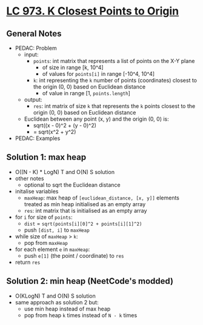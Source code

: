 # [LC 973. K Closest Points to Origin](https://leetcode.com/problems/k-closest-points-to-origin/)

## General Notes

- PEDAC: Problem
  - input:
    - `points`: int matrix that represents a list of points on the X-Y plane
      - of size in range \[k, 10^4]
      - of values for `points[i]` in range \[-10^4, 10^4]
    - `k`: int representing the `k` number of points (coordinates) closest to the origin (0, 0) based on Euclidean distance
      - of value in range \[1, `points.length`]
  - output:
    - `res`: int matrix of size `k` that represents the `k` points closest to the origin (0, 0) based on Euclidean distance
  - Euclidean between any point (x, y) and the origin (0, 0) is:
    - sqrt((x - 0)^2 + (y - 0)^2)
    - = sqrt(x^2 + y^2)
- PEDAC: Examples

## Solution 1: max heap

- O((N - K) * LogN) T and O(N) S solution
- other notes
  - optional to sqrt the Euclidean distance
- initalise variables
  - `maxHeap`: max heap of `[euclidean_distance, [x, y]]` elements treated as min heap initialised as an empty array
  - `res`: int matrix that is initialised as an empty array
- for `i` for size of `points`:
  - `dist` = `sqrt(points[i][0]^2 + points[i][1]^2)`
  - push `[dist, i]` to `maxHeap`
- while size of `maxHeap` > `k`:
  - pop from `maxHeap`
- for each element `e` in `maxHeap`:
  - push `e[1]` (the point / coordinate) to `res`
- return `res`

## Solution 2: min heap (NeetCode's modded)

- O(KLogN) T and O(N) S solution
- same approach as solution 2 but:
  - use min heap instead of max heap
  - pop from heap `k` times instead of `N - k` times
